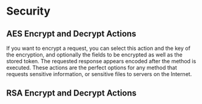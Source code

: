 # Security

## AES Encrypt and Decrypt Actions

If you want to encrypt a request, you can select this action and the key of the encryption, and optionally the fields to be encrypted as well as the stored token. The requested response appears encoded after the method is executed. These actions are the perfect options for any method that requests sensitive information, or sensitive files to servers on the Internet. 

## RSA Encrypt and Decrypt Actions